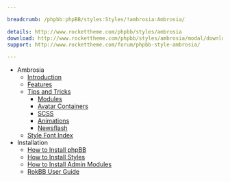 ```yaml
---

breadcrumb: /phpbb:phpBB/styles:Styles/!ambrosia:Ambrosia/

details: http://www.rockettheme.com/phpbb/styles/ambrosia
download: http://www.rockettheme.com/phpbb/styles/ambrosia/modal/downloads
support: http://www.rockettheme.com/forum/phpbb-style-ambrosia/

---
```


* Ambrosia
	* [Introduction](INDEX.md#introduction)
	* [Features](INDEX.md#features)
    * [Tips and Tricks](tips.md)
        * [Modules](tips.md#modules)
        * [Avatar Containers](tips.md#colors-for-rounded-avatar-containers)
        * [SCSS](tips.md#scss-compiler)
        * [Animations](tips.md#animation)
        * [Newsflash](tips.md#newsflash)
    * [Style Font Index](../../../technical_tips/general/font_index.md)
* Installation
	* [How to Install phpBB](../../start/install_31.md)
	* [How to Install Styles](../../start/styles_31.md)
	* [How to Install Admin Modules](../../start/styles_31.md#installing-administrative-modules)
    * [RokBB User Guide](../../start/user_guide.md)
